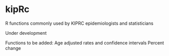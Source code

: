 # kipRc
R functions commonly used by KIPRC epidemiologists and statisticians

Under development

Functions to be added:
  Age adjusted rates and confidence intervals
  Percent change
